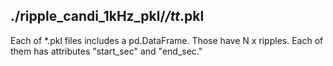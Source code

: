 ## ./ripple_candi_1kHz_pkl/*/tt*.pkl
Each of *.pkl files includes a pd.DataFrame. Those have N x ripples. Each of them has attributes "start_sec" and "end_sec."
